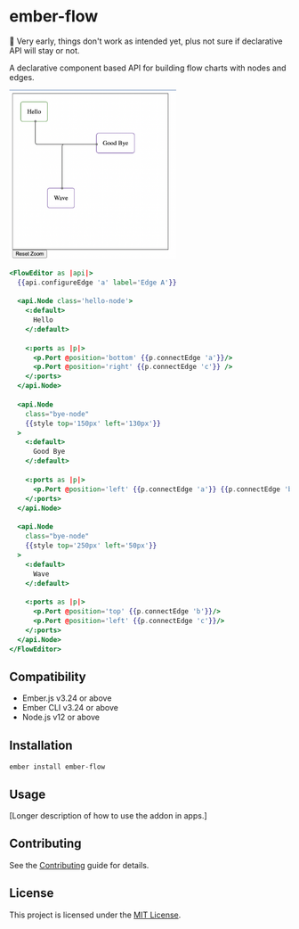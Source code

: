 # ember-flow

:construction: Very early, things don't work as intended yet, plus not sure if declarative API will stay or not.

A declarative component based API for building flow charts with nodes and edges.

<img src='./screenshot.png' alt='Nodes and edges for declarative code below' width='300'/>

```hbs
<FlowEditor as |api|>
  {{api.configureEdge 'a' label='Edge A'}}

  <api.Node class='hello-node'>
    <:default>
      Hello
    </:default>

    <:ports as |p|>
      <p.Port @position='bottom' {{p.connectEdge 'a'}}/>
      <p.Port @position='right' {{p.connectEdge 'c'}} />
    </:ports>
  </api.Node>

  <api.Node
    class="bye-node"
    {{style top='150px' left='130px'}}
  >
    <:default>
      Good Bye
    </:default>

    <:ports as |p|>
      <p.Port @position='left' {{p.connectEdge 'a'}} {{p.connectEdge 'b'}}/>
    </:ports>
  </api.Node>

  <api.Node
    class="bye-node"
    {{style top='250px' left='50px'}}
  >
    <:default>
      Wave
    </:default>

    <:ports as |p|>
      <p.Port @position='top' {{p.connectEdge 'b'}}/>
      <p.Port @position='left' {{p.connectEdge 'c'}}/>
    </:ports>
  </api.Node>
</FlowEditor>
```

## Compatibility

- Ember.js v3.24 or above
- Ember CLI v3.24 or above
- Node.js v12 or above

## Installation

```
ember install ember-flow
```

## Usage

[Longer description of how to use the addon in apps.]

## Contributing

See the [Contributing](CONTRIBUTING.md) guide for details.

## License

This project is licensed under the [MIT License](LICENSE.md).
